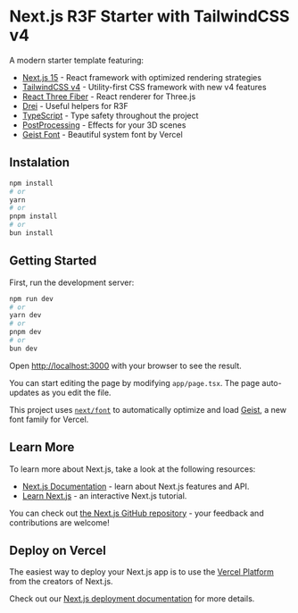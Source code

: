 # Next.js R3F Starter with TailwindCSS v4

A modern starter template featuring:

- [Next.js 15](https://nextjs.org/) - React framework with optimized rendering strategies
- [TailwindCSS v4](https://tailwindcss.com/) - Utility-first CSS framework with new v4 features
- [React Three Fiber](https://github.com/pmndrs/react-three-fiber) - React renderer for Three.js
- [Drei](https://github.com/pmndrs/drei) - Useful helpers for R3F
- [TypeScript](https://www.typescriptlang.org/) - Type safety throughout the project
- [PostProcessing](https://github.com/pmndrs/postprocessing) - Effects for your 3D scenes
- [Geist Font](https://vercel.com/font) - Beautiful system font by Vercel

## Instalation
```bash
npm install
# or
yarn
# or
pnpm install
# or
bun install
```

## Getting Started

First, run the development server:

```bash
npm run dev
# or
yarn dev
# or
pnpm dev
# or
bun dev
```

Open [http://localhost:3000](http://localhost:3000) with your browser to see the result.

You can start editing the page by modifying `app/page.tsx`. The page auto-updates as you edit the file.

This project uses [`next/font`](https://nextjs.org/docs/app/building-your-application/optimizing/fonts) to automatically optimize and load [Geist](https://vercel.com/font), a new font family for Vercel.

## Learn More

To learn more about Next.js, take a look at the following resources:

- [Next.js Documentation](https://nextjs.org/docs) - learn about Next.js features and API.
- [Learn Next.js](https://nextjs.org/learn) - an interactive Next.js tutorial.

You can check out [the Next.js GitHub repository](https://github.com/vercel/next.js) - your feedback and contributions are welcome!

## Deploy on Vercel

The easiest way to deploy your Next.js app is to use the [Vercel Platform](https://vercel.com/new?utm_medium=default-template&filter=next.js&utm_source=create-next-app&utm_campaign=create-next-app-readme) from the creators of Next.js.

Check out our [Next.js deployment documentation](https://nextjs.org/docs/app/building-your-application/deploying) for more details.
